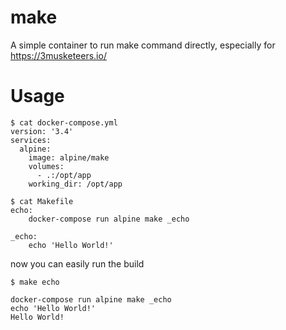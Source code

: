 # make
A simple container to run make command directly, especially for https://3musketeers.io/

# Usage

```
$ cat docker-compose.yml
version: '3.4'
services:
  alpine:
    image: alpine/make
    volumes:
      - .:/opt/app
    working_dir: /opt/app

$ cat Makefile
echo:
	docker-compose run alpine make _echo

_echo:
	echo 'Hello World!'

```
now you can easily run the build
```
$ make echo 

docker-compose run alpine make _echo
echo 'Hello World!'
Hello World!
```

